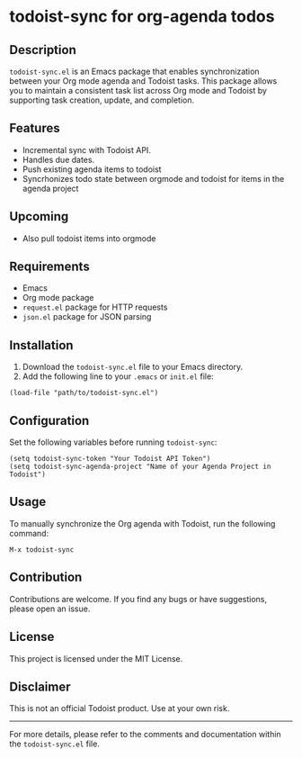 # todoist-sync for org-agenda todos

## Description

`todoist-sync.el` is an Emacs package that enables synchronization between your Org mode agenda and Todoist tasks. This package allows you to maintain a consistent task list across Org mode and Todoist by supporting task creation, update, and completion.

## Features

- Incremental sync with Todoist API.
- Handles due dates.
- Push existing agenda items to todoist
- Syncrhonizes todo state between orgmode and todoist for items in the agenda project

## Upcoming

- Also pull todoist items into orgmode

## Requirements

- Emacs
- Org mode package
- `request.el` package for HTTP requests
- `json.el` package for JSON parsing

## Installation

1. Download the `todoist-sync.el` file to your Emacs directory.
2. Add the following line to your `.emacs` or `init.el` file:

```elisp
(load-file "path/to/todoist-sync.el")
```

## Configuration

Set the following variables before running `todoist-sync`:

```elisp
(setq todoist-sync-token "Your Todoist API Token")
(setq todoist-sync-agenda-project "Name of your Agenda Project in Todoist")
```

## Usage

To manually synchronize the Org agenda with Todoist, run the following command:

```elisp
M-x todoist-sync
```

## Contribution

Contributions are welcome. If you find any bugs or have suggestions, please open an issue.

## License

This project is licensed under the MIT License.

## Disclaimer

This is not an official Todoist product. Use at your own risk.

---

For more details, please refer to the comments and documentation within the `todoist-sync.el` file.
